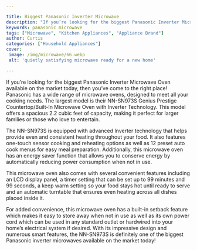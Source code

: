 ```yaml
---

title: Biggest Panasonic Inverter Microwave
description: "If you’re looking for the biggest Panasonic Inverter Microwave Oven available on the market today, then you’ve come to the right p...keep going and find out"
keywords: panasonic microwave
tags: ["Microwave", "Kitchen Appliances", "Appliance Brand"]
author: Curtis
categories: ["Household Appliances"]
cover: 
 image: /img/microwave/66.webp
 alt: 'quietly satisfying microwave ready for a new home'

---
```


If you’re looking for the biggest Panasonic Inverter Microwave Oven available on the market today, then you’ve come to the right place! Panasonic has a wide range of microwave ovens, designed to meet all your cooking needs. The largest model is their NN-SN973S Genius Prestige Countertop/Built-In Microwave Oven with Inverter Technology. This model offers a spacious 2.2 cubic feet of capacity, making it perfect for larger families or those who love to entertain. 

The NN-SN973S is equipped with advanced Inverter technology that helps provide even and consistent heating throughout your food. It also features one-touch sensor cooking and reheating options as well as 12 preset auto cook menus for easy meal preparation. Additionally, this microwave oven has an energy saver function that allows you to conserve energy by automatically reducing power consumption when not in use. 

This microwave oven also comes with several convenient features including an LCD display panel, a timer setting that can be set up to 99 minutes and 99 seconds, a keep warm setting so your food stays hot until ready to serve and an automatic turntable that ensures even heating across all dishes placed inside it. 

For added convenience, this microwave oven has a built-in setback feature which makes it easy to store away when not in use as well as its own power cord which can be used in any standard outlet or hardwired into your home’s electrical system if desired. With its impressive design and numerous smart features, the NN-SN973S is definitely one of the biggest Panasonic inverter microwaves available on the market today!

